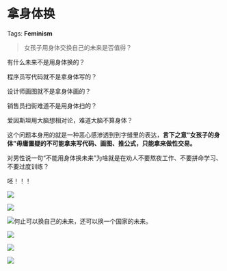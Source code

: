# 拿身体换

Tags: **Feminism**

> 女孩子用身体交换自己的未来是否值得？



有什么未来不是用身体换的？

程序员写代码就不是拿身体写的？

设计师画图就不是拿身体画的？

销售员扫街难道不是用身体扫的？

爱因斯坦用大脑想相对论，难道大脑不算身体？

这个问题本身用的就是一种恶心感渗透到到字缝里的表达，**言下之意“女孩子的身体”毋庸置疑的不可能拿来写代码、画图、推公式，只能拿来做性交易。**

对男性说一句“不能用身体换未来”为啥就是在劝人不要熬夜工作、不要拼命学习、不要过度训练？

呸！！！

![](https://pic3.zhimg.com/50/v2-023ffce7f4ee93b550b595b9c94e6035_720w.jpg?source=1940ef5c)  


![](https://pic2.zhimg.com/50/v2-0dea09953121ff403e5e8ae5efafc7d3_720w.jpg?source=1940ef5c)  


![](https://pica.zhimg.com/50/v2-0df092f7421798a9bf8ba397e7bf1579_720w.jpg?source=1940ef5c)何止可以换自己的未来，还可以换一个国家的未来。

![](https://pic1.zhimg.com/50/v2-b66b245486a6324fb2ada5454340907a_720w.jpg?source=1940ef5c)  


![](https://pica.zhimg.com/50/v2-4cc1fe95d2683645d8613ed8b51741b9_720w.jpg?source=1940ef5c)  


![](https://pic1.zhimg.com/50/v2-cda46aa8b57f0dc65a19ff8ad2f0ddd8_720w.jpg?source=1940ef5c)

